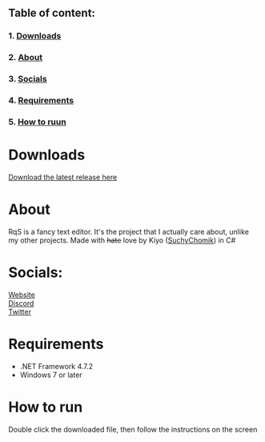 ## Table of content:<br/>

### 1. [Downloads](https://github.com/SuchyChomik/RqS#downloads) <br/>

### 2. [About](https://github.com/SuchyChomik/RqS#about) <br/>

### 3. [Socials](https://github.com/SuchyChomik/RqS#Socials) <br/>

### 4. [Requirements](https://github.com/SuchyChomik/RqS#requirements)

### 5. [How to ruun](https://github.com/SuchyChomik/RqS#How-To-Run)

# Downloads

[Download the latest release here](https://github.com/SuchyChomik/RqS/releases)

# About

RqS is a fancy text editor. It's the project that I actually care about, unlike my other projects.
Made with ~~hate~~ love by Kiyo ([SuchyChomik](https://youtube.com/@NotSuchyChomik)) in C#

# Socials:
[Website](http://therqs.atwebpages.com/)  
[Discord](https://discord.gg/9NuWut9C4M)  
[Twitter](https://twitter.com/realrqs)

# Requirements

- .NET Framework 4.7.2
- Windows 7 or later

# How to run

Double click the downloaded file, then follow the instructions on the screen
